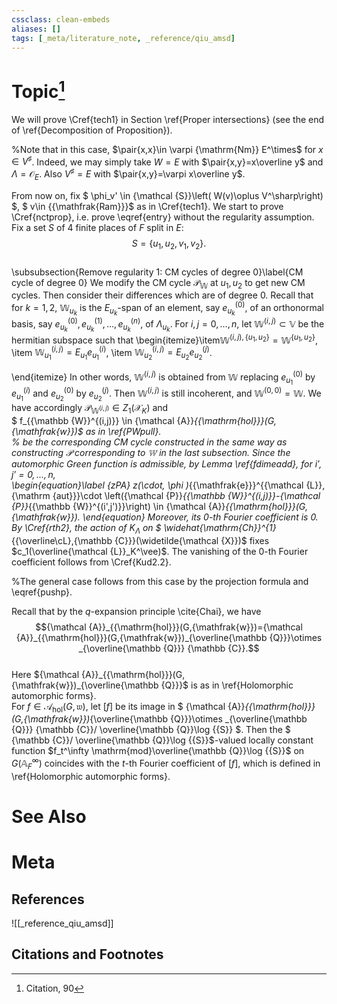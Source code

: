 ```yaml
---
cssclass: clean-embeds
aliases: []
tags: [_meta/literature_note, _reference/qiu_amsd]
---
```

# Topic[^1]


 


We will prove    \Cref{tech1}  in Section \ref{Proper intersections} (see the end of \ref{Decomposition  of Proposition}). 

%Note that in this case, $\pair{x,x}\in \varpi {\mathrm{Nm}} E^\times$ for $x\in V^\sharp$.  Indeed, we may simply take $W=E$ with $\pair{x,y}=x\overline y$ and $\Lambda={\mathcal {O}}_E.$   Also $V^\sharp=E$ with  $\pair{x,y}=\varpi x\overline y$.

From now on, fix $ \phi_v'  \in {\mathcal {S}}\left( W(v)\oplus V^\sharp\right) $, $ v\in {{\mathfrak{Ram}}}$ as in  \Cref{tech1}.
We   start to prove  \Cref{nctprop}, i.e. prove \eqref{entry} without  the regularity assumption.
Fix  a set  $S$  of 4  finite places of $F$ split in $E$: $$S=\{u_1,u_2,v_1,v_2\}.$$  
\subsubsection{Remove regularity 1: CM cycles of  degree 0}\label{CM cycle of  degree 0}
We modify the CM cycle  ${\mathcal {P}}_{\mathbb {W}}$ at $u_1,u_2$ to get new CM cycles. Then consider their differences which are of degree 0.
Recall  that  for $k=1,2$,
${\mathbb {W}}_{u_k}$ is the $E_{u_k}$-span of an element, say $e_{u_k}^{(0)}$, of an orthonormal basis, say $e_{u_k}^{(0)},e_{u_k}^{(1)},...,e_{u_k}^{(n)}$, of $\Lambda_{u_k}$. 
For $i,j=0,...,n$, let ${\mathbb {W}}^{(i,j)}\subset {\mathbb {V}}$ be the hermitian subspace such that 
\begin{itemize}\item${\mathbb {W}}^{(i,j),\{u_1,u_2\}}={\mathbb {W}}^{\{u_1,u_2\}}$,
\item ${\mathbb {W}}_{u_1}^{(i,j)}=E_{u_1} e_{u_1}^{(i)}$,    \item
${\mathbb {W}}_{u_2}^{(i,j)}=E_{u_2} e_{u_2}^{(j)}$.


\end{itemize}
   In other words, ${\mathbb {W}}^{(i,j)}$ is obtained from ${\mathbb {W}}$ replacing  $e_{u_1}^{(0)}$ by $e_{u_1}^{(i)}$ and $e_{u_2}^{(0)}$ by $e_{u_2}^{(j)}$. Then    ${{\mathbb {W}}^{(i,j)}}$  is still incoherent, and
${\mathbb {W}}^{(0,0)}={\mathbb {W}}$. 
We have accordingly  ${\mathcal {P}}_{{\mathbb {W}}^{(i,j)}}\in Z_1({\mathcal {X}}_K)$ and  
$ f_{{\mathbb {W}}^{(i,j)}} \in {\mathcal {A}}_{{\mathrm{hol}}}(G,{\mathfrak{w}})$  as in \ref{PWpull}.  
% be the corresponding CM cycle constructed  in the same way as  constructing ${\mathcal {P}}$ corresponding to ${\mathbb {W}}$ in the last subsection.
Since the automorphic Green function is admissible, by Lemma \ref{fdimeadd}, for $i',j'=0,...,n$,  
\begin{equation}\label
{zPA}   z(\cdot, \phi )_{{\mathfrak{e}}}^{{\mathcal {L}},{\mathrm {aut}}}\cdot \left({\mathcal {P}}_{{\mathbb {W}}^{(i,j)}}-{\mathcal {P}}_{{\mathbb {W}}^{(i',j')}}\right) \in {\mathcal {A}}_{{\mathrm{hol}}}(G,{\mathfrak{w}}).
\end{equation}
Moreover,    its 0-th Fourier coefficient    is 0.  
By \Cref{rth2}, the action of $K_\Lambda$  on 
$  \widehat{\mathrm{Ch}}^{1}_{{\overline\cL},{\mathbb {C}}}(\widetilde{\mathcal {X}})$    fixes $c_1(\overline{\mathcal {L}}_K^\vee)$. 
The vanishing of  the 0-th Fourier coefficient  follows from \Cref{Kud2.2}. 


%The general case follows from this case by the projection formula and \eqref{pushp}. 

Recall that by the $q$-expansion principle \cite{Chai}, we have 
$${\mathcal {A}}_{{\mathrm{hol}}}(G,{\mathfrak{w}})={\mathcal {A}}_{{\mathrm{hol}}}(G,{\mathfrak{w}})_{\overline{\mathbb {Q}}}\otimes _{\overline{\mathbb {Q}}}  {\mathbb {C}}.$$  
Here ${\mathcal {A}}_{{\mathrm{hol}}}(G,{\mathfrak{w}})_{\overline{\mathbb {Q}}}$ is as in   \ref{Holomorphic  automorphic  forms}.   
For $f\in {\mathcal {A}}_{{\mathrm{hol}}}(G,{\mathfrak{w}})$, let $[f ]$ be its image in $ {\mathcal {A}}_{{\mathrm{hol}}}(G,{\mathfrak{w}})_{\overline{\mathbb {Q}}}\otimes _{\overline{\mathbb {Q}}} {\mathbb {C}}/ \overline{\mathbb {Q}}\log {{S}} $. 
Then the  $ {\mathbb {C}}/ \overline{\mathbb {Q}}\log {{S}}$-valued locally constant function $f_t^\infty  \mathrm{mod}\overline{\mathbb {Q}}\log {{S}}$ on $G({\mathbb {A}}_F^\infty)$  coincides with the $t$-th Fourier coefficient of $[f ]$, which is defined in
\ref{Holomorphic  automorphic  forms}.






# See Also

# Meta
## References
![[_reference_qiu_amsd]]


## Citations and Footnotes
[^1]: Citation, 90